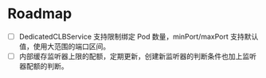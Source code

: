 # Roadmap

* [ ] DedicatedCLBService 支持限制绑定 Pod 数量，minPort/maxPort 支持默认值，使用大范围的端口区间。
* [ ] 内部缓存监听器上限的配额，定期更新，创建新监听器的判断条件也加上监听器配额的判断。
